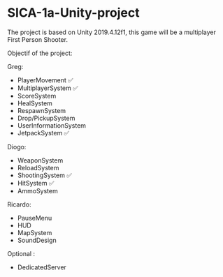 # SICA-1a-Unity-project
The project is based on Unity 2019.4.12f1, this game will be a multiplayer First Person Shooter.

Objectif of the project:

Greg:
- PlayerMovement ✅
- MultiplayerSystem ✅
- ScoreSystem
- HealSystem
- RespawnSystem
- Drop/PickupSystem
- UserInformationSystem
- JetpackSystem ✅

Diogo:
- WeaponSystem
- ReloadSystem
- ShootingSystem ✅
- HitSystem ✅
- AmmoSystem

Ricardo:
- PauseMenu
- HUD
- MapSystem
- SoundDesign

Optional :
- DedicatedServer
